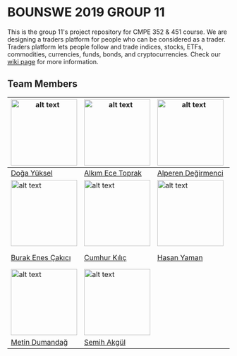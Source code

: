 # BOUNSWE 2019 GROUP 11
This is the group 11's project repository for CMPE 352 & 451 course.
We are designing a traders platform for people who can be considered as a trader. Traders platform lets people follow and trade indices, stocks, ETFs, commodities, currencies, funds, bonds, and cryptocurrencies. Check our [wiki page](https://github.com/bounswe/bounswe2019group11/wiki) for more information.


## Team Members


| <img src="https://avatars0.githubusercontent.com/u/13006910?s=400&v=4" alt="alt text" width="150"> | <img src="https://avatars0.githubusercontent.com/u/44143037?s=400&u=ca82cb7f75831ed1223d64886a37c4bac09c42c0&v=4" alt="alt text" width="150"> | <img src="https://avatars0.githubusercontent.com/u/32355956?s=400&u=72c45cd1f8ec7f25901c19fc87d252f615ab76d0&v=4" alt="alt text" width="150"> | <img src="https://user-images.githubusercontent.com/23139429/53698354-900f2a80-3dec-11e9-8abd-c154378c47e2.jpeg" alt="alt text" width="150">| 
|---|---|---|---|
|[Doğa Yüksel](https://github.com/bounswe/bounswe2019group11/wiki/Do%C4%9Fa-Y%C3%BCksel) |[Alkım Ece Toprak](https://github.com/bounswe/bounswe2019group11/wiki/Alk%C4%B1m-Ece-Toprak)|[Alperen Değirmenci](https://github.com/bounswe/bounswe2019group11/wiki/Alperen-De%C4%9Firmenci)|[Aysu Sayın](https://github.com/bounswe/bounswe2019group11/wiki/Aysu-Say%C4%B1n)|
 <img src="https://avatars3.githubusercontent.com/u/28512679?s=400&u=4ea3d1ffd3dcc4e2c9adf2191c524e7bfaaff80c&v=4" alt="alt text" width="150">|  <img src="https://avatars3.githubusercontent.com/u/36170065?s=400&u=8032466ca5fe1c7115b7ff57596e51cee5e919f6&v=4" alt="alt text" width="150"> | <img src="https://user-images.githubusercontent.com/23437545/53696817-cdb78780-3ddb-11e9-9a12-99b779fedf37.png" alt="alt text" width="150">| <img src="https://avatars1.githubusercontent.com/u/32520017?s=400&u=f219e16b595218bd0abf996f27a3e706a9a4c02d&v=4" alt="alt text" width="150"> |
|[Burak Enes Çakıcı](https://github.com/bounswe/bounswe2019group11/wiki/Burak-Enes-%C3%87ak%C4%B1c%C4%B1)|[Cumhur Kılıç](https://github.com/bounswe/bounswe2019group11/wiki/Cumhur-K%C4%B1l%C4%B1%C3%A7)|[Hasan Yaman](https://github.com/bounswe/bounswe2019group11/wiki/Hasan-Yaman)|[İbrahim Kamacı](https://github.com/bounswe/bounswe2019group11/wiki/%C4%B0brahim-Kamac%C4%B1)*(Communicator)*
|<img src="https://user-images.githubusercontent.com/29387993/54867517-3322e680-4d92-11e9-8f76-0b2a565b60c8.jpg" alt="alt text" width="150"> |<img src="https://avatars2.githubusercontent.com/u/32493039?s=400&u=4dc61a9d4922642afb7ea1ce6cdb9c96510cb031&v=4" alt="alt text" width="150"> |
|[Metin Dumandağ](https://github.com/bounswe/bounswe2019group11/wiki/Metin-Dumanda%C4%9F)|[Semih Akgül](https://github.com/bounswe/bounswe2019group11/wiki/Semih-Akg%C3%BCl)|



